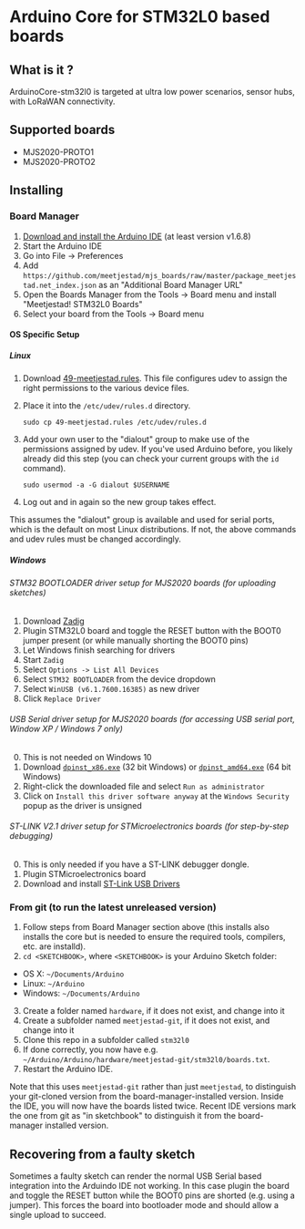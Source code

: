 # Arduino Core for STM32L0 based boards

## What is it ?

ArduinoCore-stm32l0 is targeted at ultra low power scenarios, sensor hubs, with LoRaWAN connectivity.

## Supported boards
 * MJS2020-PROTO1
 * MJS2020-PROTO2

## Installing

### Board Manager

 1. [Download and install the Arduino IDE](https://www.arduino.cc/en/Main/Software) (at least version v1.6.8)
 2. Start the Arduino IDE
 3. Go into File -> Preferences
 4. Add ```https://github.com/meetjestad/mjs_boards/raw/master/package_meetjestad.net_index.json``` as an "Additional Board Manager URL"
 5. Open the Boards Manager from the Tools -> Board menu and install "Meetjestad! STM32L0 Boards"
 6. Select your board from the Tools -> Board menu

#### OS Specific Setup

##### Linux

 1. Download [49-meetjestad.rules](drivers/linux/49-meetjestad.rules).
    This file configures udev to assign the right permissions to the
    various device files.
 2. Place it into the ```/etc/udev/rules.d``` directory.

        sudo cp 49-meetjestad.rules /etc/udev/rules.d

 3. Add your own user to the "dialout" group to make use of the
    permissions assigned by udev. If you've used Arduino before, you
    likely already did this step (you can check your current groups with the `id` command).

        sudo usermod -a -G dialout $USERNAME

 4. Log out and in again so the new group takes effect.

This assumes the "dialout" group is available and used for serial ports,
which is the default on most Linux distributions. If not, the above
commands and udev rules must be changed accordingly.

#####  Windows

###### STM32 BOOTLOADER driver setup for MJS2020 boards (for uploading sketches)

 1. Download [Zadig](http://zadig.akeo.ie)
 2. Plugin STM32L0 board and toggle the RESET button with the BOOT0 jumper present (or while manually shorting the BOOT0 pins)
 3. Let Windows finish searching for drivers
 4. Start ```Zadig```
 5. Select ```Options -> List All Devices```
 6. Select ```STM32 BOOTLOADER``` from the device dropdown
 7. Select ```WinUSB (v6.1.7600.16385)``` as new driver
 8. Click ```Replace Driver```

###### USB Serial driver setup for MJS2020 boards (for accessing USB serial port, Window XP / Windows 7 only)

 0. This is not needed on Windows 10
 1. Download [```dpinst_x86.exe```](drivers/windows/dpinst_x86.exe) (32 bit Windows) or [```dpinst_amd64.exe```](drivers/windows/dpinst_amd64.exe) (64 bit Windows)
 2. Right-click the downloaded file and select ```Run as administrator```
 3. Click on ```Install this driver software anyway``` at the ```Windows Security``` popup as the driver is unsigned

###### ST-LINK V2.1 driver setup for STMicroelectronics boards (for step-by-step debugging)

 0. This is only needed if you have a ST-LINK debugger dongle.
 1. Plugin STMicroelectronics board
 2. Download and install [ST-Link USB Drivers](http://www.st.com/en/embedded-software/stsw-link009.html)

### From git (to run the latest unreleased version)

 1. Follow steps from Board Manager section above (this installs also
    installs the core but is needed to ensure the required tools,
    compilers, etc. are installd).
 2. ```cd <SKETCHBOOK>```, where ```<SKETCHBOOK>``` is your Arduino Sketch folder:
  * OS X: ```~/Documents/Arduino```
  * Linux: ```~/Arduino```
  * Windows: ```~/Documents/Arduino```
 3. Create a folder named ```hardware```, if it does not exist, and change into it
 3. Create a subfolder named ```meetjestad-git```, if it does not exist, and change into it
 4. Clone this repo in a subfolder called ```stm32l0```
 5. If done correctly, you now have e.g.
    ```~/Arduino/Arduino/hardware/meetjestad-git/stm32l0/boards.txt```.
 6. Restart the Arduino IDE.

Note that this uses ```meetjestad-git``` rather than just
```meetjestad```, to distinguish your git-cloned version from the
board-manager-installed version. Inside the IDE, you will now have the
boards listed twice. Recent IDE versions mark the one from git as "in
sketchbook" to distinguish it from the board-manager installed version.


## Recovering from a faulty sketch

Sometimes a faulty sketch can render the normal USB Serial based
integration into the Arduindo IDE not working. In this case plugin the
board and toggle the RESET button while the BOOT0 pins are shorted (e.g.
using a jumper). This forces the board into bootloader mode and should
allow a single upload to succeed.

